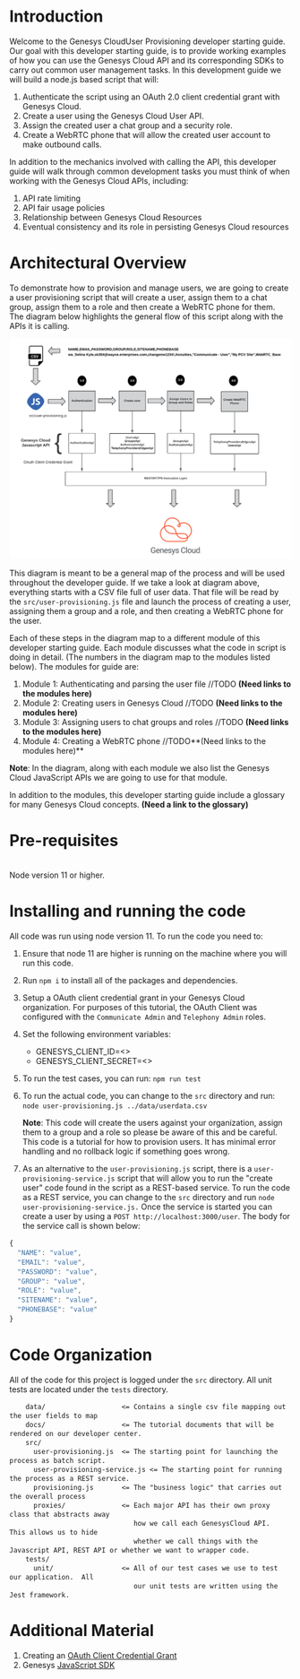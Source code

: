 # Introduction

Welcome to the Genesys CloudUser Provisioning developer starting guide. Our goal with this developer starting guide, is to provide working examples of how you can use the Genesys Cloud API and its corresponding SDKs to carry out common user management tasks. In this development guide we will build a node.js based script that will:

1. Authenticate the script using an OAuth 2.0 client credential grant with Genesys Cloud.
2. Create a user using the Genesys Cloud User API.
3. Assign the created user a chat group and a security role.
4. Create a WebRTC phone that will allow the created user account to make outbound calls.

In addition to the mechanics involved with calling the API, this developer guide will walk through common development tasks you must think of when working with the Genesys Cloud APIs, including:

1.  API rate limiting
2.  API fair usage policies
3.  Relationship between Genesys Cloud Resources
4.  Eventual consistency and its role in persisting Genesys Cloud resources

# Architectural Overview

To demonstrate how to provision and manage users, we are going to create a user provisioning script that will create a user, assign them to a chat group, assign them to a role and then create a WebRTC phone for them. The diagram below highlights the general flow of this script along with the APIs it is calling.

![User Provisioning Architecture diagram](resources/images/mod_0_0_user_provisioning_arch_overview.png)

This diagram is meant to be a general map of the process and will be used throughout the developer guide. If we take a look at diagram above, everything starts with a CSV file full of user data. That file will be read by the `src/user-provisioning.js` file and launch the process of creating a user, assigning them a group and a role, and then creating a WebRTC phone for the user.

Each of these steps in the diagram map to a different module of this developer starting guide. Each module discusses what the code in script is doing in detail. (The numbers in the diagram map to the modules listed below). The modules for guide are:

1. Module 1: Authenticating and parsing the user file //TODO **(Need links to the modules here)**
2. Module 2: Creating users in Genesys Cloud //TODO **(Need links to the modules here)**
3. Module 3: Assigning users to chat groups and roles //TODO **(Need links to the modules here)**
4. Module 4: Creating a WebRTC phone //TODO**(Need links to the modules here)**

**Note**: In the diagram, along with each module we also list the Genesys Cloud JavaScript APIs we are going to use for that module.

In addition to the modules, this developer starting guide include a glossary for many Genesys Cloud concepts.  **(Need a link to the glossary)**


# Pre-requisites

\
Node version 11 or higher.

# Installing and running the code

All code was run using node version 11. To run the code you need to:

1. Ensure that node 11 are higher is running on the machine where you will run this code.
2. Run `npm i` to install all of the packages and dependencies.
3. Setup a OAuth client credential grant in your Genesys Cloud organization. For purposes of this tutorial, the OAuth Client was configured with the `Communicate Admin` and `Telephony Admin` roles.

4. Set the following environment variables:

   - GENESYS_CLIENT_ID=<<YOUR CLIENT ID>>
   - GENESYS_CLIENT_SECRET=<<YOUR CLIENT SECRET>>

5. To run the test cases, you can run: `npm run test`
6. To run the actual code, you can change to the `src` directory and run: `node user-provisioning.js ../data/userdata.csv`

   **Note**: This code will create the users against your organization, assign them to a group and a role so please be aware of this and be careful. This code is a tutorial for how to provision users. It has minimal error handling and no rollback logic if something goes wrong.

7. As an alternative to the `user-provisioning.js` script, there is a `user-provisioning-service.js` script that will allow you to run the "create user" code found in the script as a REST-based service. To run the code as a REST service, you can change to the `src` directory and run `node user-provisioning-service.js.` Once the service is started you can create a user by using a `POST http://localhost:3000/user`. The body for the service call is shown below:

```javascript
{
  "NAME": "value",
  "EMAIL": "value",
  "PASSWORD": "value",
  "GROUP": "value",
  "ROLE": "value",
  "SITENAME": "value",
  "PHONEBASE": "value"
}
```

# Code Organization

All of the code for this project is logged under the `src` directory. All unit tests are located under the `tests` directory.

```
    data/                   <= Contains a single csv file mapping out the user fields to map
    docs/                   <= The tutorial documents that will be rendered on our developer center.
    src/
      user-provisioning.js  <= The starting point for launching the process as batch script.
      user-provisioning-service.js <= The starting point for running the process as a REST service.
      provisioning.js       <= The "business logic" that carries out the overall process
      proxies/              <= Each major API has their own proxy class that abstracts away
                               how we call each GenesysCloud API.  This allows us to hide
                               whether we call things with the Javascript API, REST API or whether we want to wrapper code.
    tests/
      unit/                 <= All of our test cases we use to test our application.  All
                               our unit tests are written using the Jest framework.
```

# Additional Material

1. Creating an [OAuth Client Credential Grant](https://help.mypurecloud.com/articles/create-an-oauth-client/)
2. Genesys [JavaScript SDK](/api/rest/client-libraries/javascript/)
